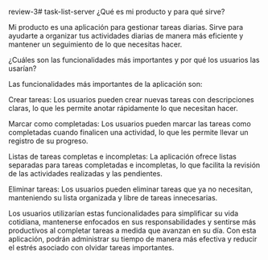  review-3# task-list-server
 ¿Qué es mi producto y para qué sirve?

Mi producto es una aplicación para gestionar tareas diarias. Sirve para ayudarte a organizar tus actividades diarias de manera más eficiente y mantener un seguimiento de lo que necesitas hacer.

¿Cuáles son las funcionalidades más importantes y por qué los usuarios las usarían?

Las funcionalidades más importantes de la aplicación son:

Crear tareas: Los usuarios pueden crear nuevas tareas con descripciones claras, lo que les permite anotar rápidamente lo que necesitan hacer.

Marcar como completadas: Los usuarios pueden marcar las tareas como completadas cuando finalicen una actividad, lo que les permite llevar un registro de su progreso.

Listas de tareas completas e incompletas: La aplicación ofrece listas separadas para tareas completadas e incompletas, lo que facilita la revisión de las actividades realizadas y las pendientes.

Eliminar tareas: Los usuarios pueden eliminar tareas que ya no necesitan, manteniendo su lista organizada y libre de tareas innecesarias.

Los usuarios utilizarían estas funcionalidades para simplificar su vida cotidiana, mantenerse enfocados en sus responsabilidades y sentirse más productivos al completar tareas a medida que avanzan en su día. Con esta aplicación, podrán administrar su tiempo de manera más efectiva y reducir el estrés asociado con olvidar tareas importantes.
